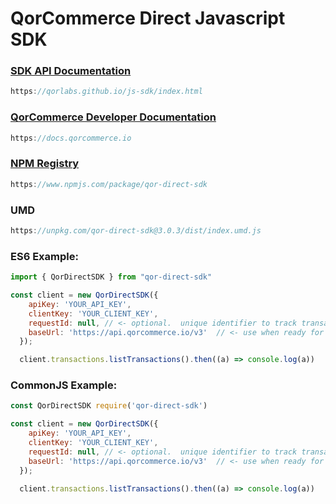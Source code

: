 # QorCommerce Direct Javascript SDK

### [SDK API Documentation](https://qorlabs.github.io/js-sdk/index.html)
```js
https://qorlabs.github.io/js-sdk/index.html
```

### [QorCommerce Developer Documentation](https://docs.qorcommerce.io)
```js
https://docs.qorcommerce.io
```

### [NPM Registry](https://www.npmjs.com/package/qor-direct-sdk)
```js
https://www.npmjs.com/package/qor-direct-sdk
```

### UMD
```js
https://unpkg.com/qor-direct-sdk@3.0.3/dist/index.umd.js
```

### ES6 Example:
```js
import { QorDirectSDK } from "qor-direct-sdk"

const client = new QorDirectSDK({
    apiKey: 'YOUR_API_KEY',
    clientKey: 'YOUR_CLIENT_KEY',
    requestId: null, // <- optional.  unique identifier to track transaction.  Defaults to random generated string value
    baseUrl: 'https://api.qorcommerce.io/v3'  // <- use when ready for production.  defaults to sandbox api
  });

  client.transactions.listTransactions().then((a) => console.log(a))
```

### CommonJS Example:
```js
const QorDirectSDK require('qor-direct-sdk')

const client = new QorDirectSDK({
    apiKey: 'YOUR_API_KEY',
    clientKey: 'YOUR_CLIENT_KEY',
    requestId: null, // <- optional.  unique identifier to track transaction.  Defaults to random generated string value
    baseUrl: 'https://api.qorcommerce.io/v3'  // <- use when ready for production.  defaults to sandbox api
  });

  client.transactions.listTransactions().then((a) => console.log(a))
```

